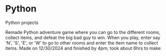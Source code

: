 # Python
Python projects

Remade Python adventure game where you can go to the different rooms, collect items, and defeat the big bad guy to win.
When you play, enter say 'N', 'S', 'E', or 'W' to go to other rooms and enter the item name to collect items.
Made on 12/30/2024 and finished by 4pm; took about 6hrs to make
